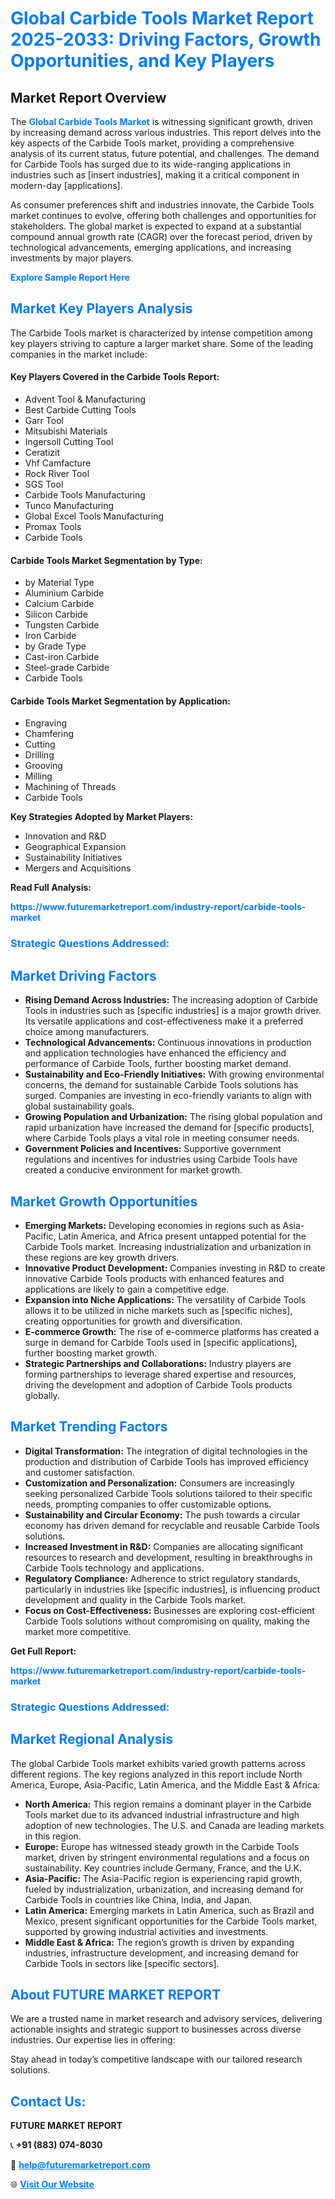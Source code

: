 <h1 style="color: #007BFF;">Global Carbide Tools Market Report 2025-2033: Driving Factors, Growth Opportunities, and Key Players</h1>

<section id="overview">
<h2>Market Report Overview</h2>
<p>The <a href="https://www.futuremarketreport.com/industry-report/carbide-tools-market" style="color: #007BFF; text-decoration: none;"><strong>Global Carbide Tools Market</strong></a> is witnessing significant growth, driven by increasing demand across various industries. This report delves into the key aspects of the Carbide Tools market, providing a comprehensive analysis of its current status, future potential, and challenges. The demand for Carbide Tools has surged due to its wide-ranging applications in industries such as [insert industries], making it a critical component in modern-day [applications].</p>
<p>As consumer preferences shift and industries innovate, the Carbide Tools market continues to evolve, offering both challenges and opportunities for stakeholders. The global market is expected to expand at a substantial compound annual growth rate (CAGR) over the forecast period, driven by technological advancements, emerging applications, and increasing investments by major players.</p>
</section>

<section id="overview">
<p><a href="https://www.futuremarketreport.com/request-sample/reportId=97635" style="color: #007BFF; text-decoration: none;"><strong>Explore Sample Report Here</strong></a></p>
</section>

<section id="key-players">
<h2 style="color: #007BFF;">Market Key Players Analysis</h2>
<p>The Carbide Tools market is characterized by intense competition among key players striving to capture a larger market share. Some of the leading companies in the market include:</p>
<h4>Key Players Covered in the Carbide Tools Report:</h4>
<ul><li>Advent Tool &amp; Manufacturing</li><li>Best Carbide Cutting Tools</li><li>Garr Tool</li><li>Mitsubishi Materials</li><li>Ingersoll Cutting Tool</li><li>Ceratizit</li><li>Vhf Camfacture</li><li>Rock River Tool</li><li>SGS Tool</li><li>Carbide Tools Manufacturing</li><li>Tunco Manufacturing</li><li>Global Excel Tools Manufacturing</li><li>Promax Tools</li><li>Carbide Tools</li></ul>
<h4>Carbide Tools Market Segmentation by Type:</h4>
<ul><li>by Material Type</li><li>Aluminium Carbide</li><li>Calcium Carbide</li><li>Silicon Carbide</li><li>Tungsten Carbide</li><li>Iron Carbide</li><li>by Grade Type</li><li>Cast-iron Carbide</li><li>Steel-grade Carbide</li><li>Carbide Tools</li></ul>

<h4>Carbide Tools Market Segmentation by Application:</h4>
<ul><li>Engraving</li><li>Chamfering</li><li>Cutting</li><li>Drilling</li><li>Grooving</li><li>Milling</li><li>Machining of Threads</li><li>Carbide Tools</li></ul>
<p><strong>Key Strategies Adopted by Market Players:</strong></p>
<ul>
<li>Innovation and R&D</li>
<li>Geographical Expansion</li>
<li>Sustainability Initiatives</li>
<li>Mergers and Acquisitions</li>
</ul>
</section>

<section>
<p><strong>Read Full Analysis: </strong></p><a href="https://www.futuremarketreport.com/industry-report/carbide-tools-market" style="color: #007BFF; text-decoration: none;"><strong>https://www.futuremarketreport.com/industry-report/carbide-tools-market</strong></a>
<h3 style="color: #007BFF;">Strategic Questions Addressed:</h3>
</section>

<section id="driving-factors">
<h2 style="color: #007BFF;">Market Driving Factors</h2>
<ul>
<li><strong>Rising Demand Across Industries:</strong> The increasing adoption of Carbide Tools in industries such as [specific industries] is a major growth driver. Its versatile applications and cost-effectiveness make it a preferred choice among manufacturers.</li>
<li><strong>Technological Advancements:</strong> Continuous innovations in production and application technologies have enhanced the efficiency and performance of Carbide Tools, further boosting market demand.</li>
<li><strong>Sustainability and Eco-Friendly Initiatives:</strong> With growing environmental concerns, the demand for sustainable Carbide Tools solutions has surged. Companies are investing in eco-friendly variants to align with global sustainability goals.</li>
<li><strong>Growing Population and Urbanization:</strong> The rising global population and rapid urbanization have increased the demand for [specific products], where Carbide Tools plays a vital role in meeting consumer needs.</li>
<li><strong>Government Policies and Incentives:</strong> Supportive government regulations and incentives for industries using Carbide Tools have created a conducive environment for market growth.</li>
</ul>
</section>

<section id="growth-opportunities">
<h2 style="color: #007BFF;">Market Growth Opportunities</h2>
<ul>
<li><strong>Emerging Markets:</strong> Developing economies in regions such as Asia-Pacific, Latin America, and Africa present untapped potential for the Carbide Tools market. Increasing industrialization and urbanization in these regions are key growth drivers.</li>
<li><strong>Innovative Product Development:</strong> Companies investing in R&D to create innovative Carbide Tools products with enhanced features and applications are likely to gain a competitive edge.</li>
<li><strong>Expansion into Niche Applications:</strong> The versatility of Carbide Tools allows it to be utilized in niche markets such as [specific niches], creating opportunities for growth and diversification.</li>
<li><strong>E-commerce Growth:</strong> The rise of e-commerce platforms has created a surge in demand for Carbide Tools used in [specific applications], further boosting market growth.</li>
<li><strong>Strategic Partnerships and Collaborations:</strong> Industry players are forming partnerships to leverage shared expertise and resources, driving the development and adoption of Carbide Tools products globally.</li>
</ul>
</section>

<section id="trending-factors">
<h2 style="color: #007BFF;">Market Trending Factors</h2>
<ul>
<li><strong>Digital Transformation:</strong> The integration of digital technologies in the production and distribution of Carbide Tools has improved efficiency and customer satisfaction.</li>
<li><strong>Customization and Personalization:</strong> Consumers are increasingly seeking personalized Carbide Tools solutions tailored to their specific needs, prompting companies to offer customizable options.</li>
<li><strong>Sustainability and Circular Economy:</strong> The push towards a circular economy has driven demand for recyclable and reusable Carbide Tools solutions.</li>
<li><strong>Increased Investment in R&D:</strong> Companies are allocating significant resources to research and development, resulting in breakthroughs in Carbide Tools technology and applications.</li>
<li><strong>Regulatory Compliance:</strong> Adherence to strict regulatory standards, particularly in industries like [specific industries], is influencing product development and quality in the Carbide Tools market.</li>
<li><strong>Focus on Cost-Effectiveness:</strong> Businesses are exploring cost-efficient Carbide Tools solutions without compromising on quality, making the market more competitive.</li>
</ul>
</section>

<section>
<p><strong>Get Full Report: </strong></p><a href="https://www.futuremarketreport.com/industry-report/carbide-tools-market" style="color: #007BFF; text-decoration: none;"><strong>https://www.futuremarketreport.com/industry-report/carbide-tools-market</strong></a>
<h3 style="color: #007BFF;">Strategic Questions Addressed:</h3>
</section>


<section id="regional-analysis">
<h2 style="color: #007BFF;">Market Regional Analysis</h2>
<p>The global Carbide Tools market exhibits varied growth patterns across different regions. The key regions analyzed in this report include North America, Europe, Asia-Pacific, Latin America, and the Middle East & Africa:</p>
<ul>
<li><strong>North America:</strong> This region remains a dominant player in the Carbide Tools market due to its advanced industrial infrastructure and high adoption of new technologies. The U.S. and Canada are leading markets in this region.</li>
<li><strong>Europe:</strong> Europe has witnessed steady growth in the Carbide Tools market, driven by stringent environmental regulations and a focus on sustainability. Key countries include Germany, France, and the U.K.</li>
<li><strong>Asia-Pacific:</strong> The Asia-Pacific region is experiencing rapid growth, fueled by industrialization, urbanization, and increasing demand for Carbide Tools in countries like China, India, and Japan.</li>
<li><strong>Latin America:</strong> Emerging markets in Latin America, such as Brazil and Mexico, present significant opportunities for the Carbide Tools market, supported by growing industrial activities and investments.</li>
<li><strong>Middle East & Africa:</strong> The region’s growth is driven by expanding industries, infrastructure development, and increasing demand for Carbide Tools in sectors like [specific sectors].</li>
</ul>
</section>

<footer>
<h2 style="color: #007BFF;">About FUTURE MARKET REPORT</h2>
<p>We are a trusted name in market research and advisory services, delivering actionable insights and strategic support to businesses across diverse industries. Our expertise lies in offering:</p>

<p>Stay ahead in today’s competitive landscape with our tailored research solutions.</p>

<h2 style="color: #007BFF;">Contact Us:</h2>
<p><strong>FUTURE MARKET REPORT</strong></p>
<p>📞 <strong>+91 (883) 074-8030</strong></p>
<p>📧 <strong><a href="mailto:help@futuremarketreport.com" style="color: #007BFF;">help@futuremarketreport.com</a></strong></p>
<p>🌐 <strong><a href="https://www.futuremarketreport.com/" style="color: #007BFF;">Visit Our Website</a></strong></p>
</footer>